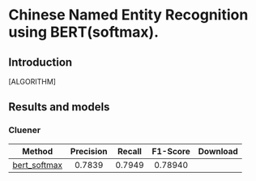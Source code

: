 # Chinese Named Entity Recognition using BERT(softmax).

## Introduction

[ALGORITHM]



## Results and models

### Cluener

|                                 Method                                 |     Precision      |     Recall     |  F1-Score |                                                                                            Download                                                                                            |
| :--------------------------------------------------------------------: | :--------------:  | :--------------: | :------------: | :--------------------------------------------------------------------------------------------------------------------------------------------------------------------------------------------: |
|   [bert_softmax](/configs/ner/bert_softmax/bert_softmax_cluener.py)    | 0.7839 |  0.7949 |  0.78940     |
